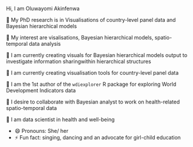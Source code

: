Hi, I am Oluwayomi Akinfenwa

👀 My PhD research is in Visualisations of country-level panel data and Bayesian hierarchical models

💞️ My interest are visalisations, Bayesian hierarchical models, spatio-temporal data analysis

🌱 I am currently creating visuals for Bayesian hierarchical models output to investigate information sharingwithin hierarchical structures

🌱 I am currently creating visualisation tools for country-level panel data

💞️ I am the 1st author of the `wdiexplorer` R package for exploring World Development Indicators data

💞️ I desire to collaborate with Bayesian analyst to work on health-related spatio-temporal data

👀 I am data scientist in health and well-being

- 😄 Pronouns: She/ her
- ⚡ Fun fact: singing, dancing and an advocate for girl-child education

<!---
Oluwayomi-Olaitan/Oluwayomi-Olaitan is a ✨ special ✨ repository because its `README.md` (this file) appears on your GitHub profile.
You can click the Preview link to take a look at your changes.
--->
